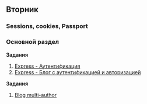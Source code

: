 ## Вторник


### Sessions, cookies, Passport

### Основной раздел

**Задания**

1. [Express - Аутентификация](../../../../core-express-authentication-intro)
2. [Express - Блог с аутентификацией и авторизацией](../../../../core-passport-blog-multiauthor)

**Задания**
1. [Blog multi-author](../../../../main-passport-blog-multiauthor)
